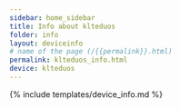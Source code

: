 ```yaml
---
sidebar: home_sidebar
title: Info about klteduos
folder: info
layout: deviceinfo
# name of the page (/{{permalink}}.html)
permalink: klteduos_info.html
device: klteduos
---
```

{% include templates/device_info.md %}
